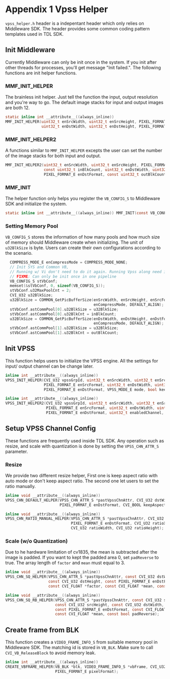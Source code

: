 # Appendix 1 Vpss Helper

``vpss_helper.h`` header is a indepentant header which only relies on Middleware SDK. The header provides some common coding pattern templates used in TDL SDK.

## Init Middleware

Currently Middleware can only be init once in the system. If you init after other threads for processes, you'll get message "Init failed.". The following functions are init helper functions.

### MMF_INIT_HELPER

The brainless init helper. Just tell the function the input, output resolution and you're way to go. The default image stacks for input and output images are both 12.

```c
static inline int __attribute__((always_inline))
MMF_INIT_HELPER(uint32_t enSrcWidth, uint32_t enSrcHeight, PIXEL_FORMAT_E enSrcFormat,
                uint32_t enDstWidth, uint32_t enDstHeight, PIXEL_FORMAT_E enDstFormat);
```

### MMF_INIT_HELPER2

A functions similar to ``MMF_INIT_HELPER`` excepts the user can set the number of the image stacks for both input and output.

```c
MMF_INIT_HELPER2(uint32_t enSrcWidth, uint32_t enSrcHeight, PIXEL_FORMAT_E enSrcFormat,
                 const uint32_t inBlkCount, uint32_t enDstWidth, uint32_t enDstHeight,
                 PIXEL_FORMAT_E enDstFormat, const uint32_t outBlkCount);
```

### MMF_INIT

The helper function only helps you register the ``VB_CONFIG_S`` to Middleware SDK and initialize the system.

```c
static inline int __attribute__((always_inline)) MMF_INIT(const VB_CONFIG_S *stVbConf);
```

### Setting Memory Pool

``VB_CONFIG_S`` stores the information of how many pools and how much size of memory should Middleware create when initializing. The unit of ``u32BlkSize`` is byte. Users can create their own configurations according to the scenario.

```c
  COMPRESS_MODE_E enCompressMode = COMPRESS_MODE_NONE;
  // Init SYS and Common VB,
  // Running w/ Vi don't need to do it again. Running Vpss along need init below
  // FIXME: Can only be init once in one pipeline
  VB_CONFIG_S stVbConf;
  memset(&stVbConf, 0, sizeof(VB_CONFIG_S));
  stVbConf.u32MaxPoolCnt = 2;
  CVI_U32 u32BlkSize;
  u32BlkSize = COMMON_GetPicBufferSize(enSrcWidth, enSrcHeight, enSrcFormat, DATA_BITWIDTH_8,
                                       enCompressMode, DEFAULT_ALIGN);
  stVbConf.astCommPool[0].u32BlkSize = u32BlkSize;
  stVbConf.astCommPool[0].u32BlkCnt = inBlkCount;
  u32BlkSize = COMMON_GetPicBufferSize(enDstWidth, enDstHeight, enDstFormat, DATA_BITWIDTH_8,
                                       enCompressMode, DEFAULT_ALIGN);
  stVbConf.astCommPool[1].u32BlkSize = u32BlkSize;
  stVbConf.astCommPool[1].u32BlkCnt = outBlkCount;
```

## Init VPSS

This function helps users to initialize the VPSS engine. All the settings for input/ output channel can be change later.

```c
inline int __attribute__((always_inline))
VPSS_INIT_HELPER(CVI_U32 vpssGrpId, uint32_t enSrcWidth, uint32_t enSrcHeight,
                 PIXEL_FORMAT_E enSrcFormat, uint32_t enDstWidth, uint32_t enDstHeight,
                 PIXEL_FORMAT_E enDstFormat, VPSS_MODE_E mode, bool keepAspectRatio);

inline int __attribute__((always_inline))
VPSS_INIT_HELPER2(CVI_U32 vpssGrpId, uint32_t enSrcWidth, uint32_t enSrcHeight,
                  PIXEL_FORMAT_E enSrcFormat, uint32_t enDstWidth, uint32_t enDstHeight,
                  PIXEL_FORMAT_E enDstFormat, uint32_t enabledChannel, bool keepAspectRatio);
```

## Setup VPSS Channel Config

These functions are frequently used inside TDL SDK. Any operation such as resize, and scale with quantization is done by setting the ``VPSS_CHN_ATTR_S`` parameter.

### Resize

We provide two different resize helper, First one is keep aspect ratio with auto mode or don't keep aspect ratio. The second one let users to set the ratio manually.

```c
inline void __attribute__((always_inline))
VPSS_CHN_DEFAULT_HELPER(VPSS_CHN_ATTR_S *pastVpssChnAttr, CVI_U32 dstWidth, CVI_U32 dstHeight,
                        PIXEL_FORMAT_E enDstFormat, CVI_BOOL keepAspectRatio);

inline void __attribute__((always_inline))
VPSS_CHN_RATIO_MANUAL_HELPER(VPSS_CHN_ATTR_S *pastVpssChnAttr, CVI_U32 dstWidth, CVI_U32 dstHeight,
                             PIXEL_FORMAT_E enDstFormat, CVI_U32 ratioX, CVI_U32 ratioY,
                             CVI_U32 ratioWidth, CVI_U32 ratioHeight);
```

### Scale (w/o Quantization)

Due to he hardware limitation of cv1835, the mean is subtracted after the image is padded. If you want to kept the padded area 0, set ``padReverse`` to true. The array length of ``factor`` and ``mean`` must equal to 3.

```c
inline void __attribute__((always_inline))
VPSS_CHN_SQ_HELPER(VPSS_CHN_ATTR_S *pastVpssChnAttr, const CVI_U32 dstWidth,
                   const CVI_U32 dstHeight, const PIXEL_FORMAT_E enDstFormat,
                   const CVI_FLOAT *factor, const CVI_FLOAT *mean, const bool padReverse);

inline void __attribute__((always_inline))
VPSS_CHN_SQ_RB_HELPER(VPSS_CHN_ATTR_S *pastVpssChnAttr, const CVI_U32 srcWidth,
                      const CVI_U32 srcHeight, const CVI_U32 dstWidth, const CVI_U32 dstHeight,
                      const PIXEL_FORMAT_E enDstFormat, const CVI_FLOAT *factor,
                      const CVI_FLOAT *mean, const bool padReverse);
```

## Create frame from BLK

This function creates a ``VIDEO_FRAME_INFO_S`` from suitable memory pool in Middleware SDK. The matching id is stored in ``VB_BLK``. Make sure to call ``CVI_VB_ReleaseBlock`` to avoid memory leak.

```c
inline int __attribute__((always_inline))
CREATE_VBFRAME_HELPER(VB_BLK *blk, VIDEO_FRAME_INFO_S *vbFrame, CVI_U32 srcWidth, CVI_U32 srcHeight,
                      PIXEL_FORMAT_E pixelFormat);
```